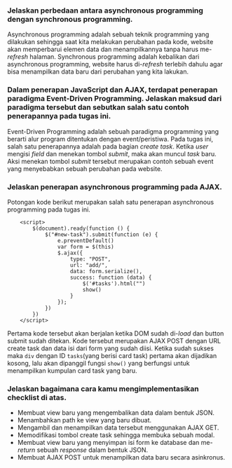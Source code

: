 ### **Jelaskan perbedaan antara asynchronous programming dengan synchronous programming.**
Asynchronous programming adalah sebuah teknik programming yang dilakukan sehingga saat kita melakukan perubahan pada kode, website akan memperbarui elemen data dan menampilkannya tanpa harus me-*refresh* halaman. Synchronous programming adalah kebalikan dari asynchronous programming, website harus  di-*refresh* terlebih dahulu agar bisa menampilkan data baru dari perubahan yang kita lakukan.

### **Dalam penerapan JavaScript dan AJAX, terdapat penerapan paradigma Event-Driven Programming. Jelaskan maksud dari paradigma tersebut dan sebutkan salah satu contoh penerapannya pada tugas ini.**
Event-Driven Programming adalah sebuah paradigma programming yang berarti alur program ditentukan dengan event/peristiwa. Pada tugas ini, salah satu penerapannya adalah pada bagian *create task*. Ketika *user* mengisi *field* dan menekan tombol *submit*, maka akan muncul *task* baru. Aksi menekan tombol *submit* tersebut merupakan contoh sebuah event yang menyebabkan sebuah perubahan pada website. 

### **Jelaskan penerapan asynchronous programming pada AJAX.**
Potongan kode berikut merupakan salah satu penerapan asynchronous programming pada tugas ini.
```
    <script>
        $(document).ready(function () {
            $("#new-task").submit(function (e) {
                e.preventDefault()
                var form = $(this)
                $.ajax({
                    type: "POST",
                    url: "add/",
                    data: form.serialize(),
                    success: function (data) {
                        $('#tasks').html("")
                        show()
                    }
                });
            })
        })
    </script>
```
Pertama kode tersebut akan berjalan ketika DOM sudah di-*load* dan button submit sudah ditekan. Kode tersebut merupakan AJAX POST dengan URL create task dan data isi dari form yang sudah diisi. Ketika sudah sukses maka `div` dengan ID `tasks`(yang berisi card task) pertama akan dijadikan kosong, lalu akan dipanggil fungsi `show()` yang berfungsi untuk menampilkan kumpulan card task yang baru.

### **Jelaskan bagaimana cara kamu mengimplementasikan checklist di atas.**
- Membuat view baru yang mengembalikan data dalam bentuk JSON.
- Menambahkan path ke view yang baru dibuat.
- Mengambil dan menampilkan data tersebut menggunakan AJAX GET.
- Memodifikasi tombol create task sehingga membuka sebuah modal.
- Membuat view baru yang menyimpan isi form ke database dan me-*return* sebuah *response* dalam bentuk JSON.
- Membuat AJAX POST untuk menampilkan data baru secara asinkronus.